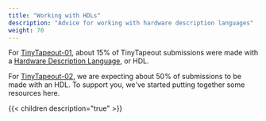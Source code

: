 ```yaml
---
title: "Working with HDLs"
description: "Advice for working with hardware description languages"
weight: 70
---
```


For [TinyTapeout-01](/runs/tt01/), about 15% of TinyTapeout submissions were made with a [Hardware Description Language](https://www.zerotoasiccourse.com/terminology/hdl/), or HDL.

For [TinyTapeout-02](/runs/tt02/), we are expecting about 50% of submissions to be made with an HDL. To support you, we've started putting together some resources here.

{{< children description="true" >}}

